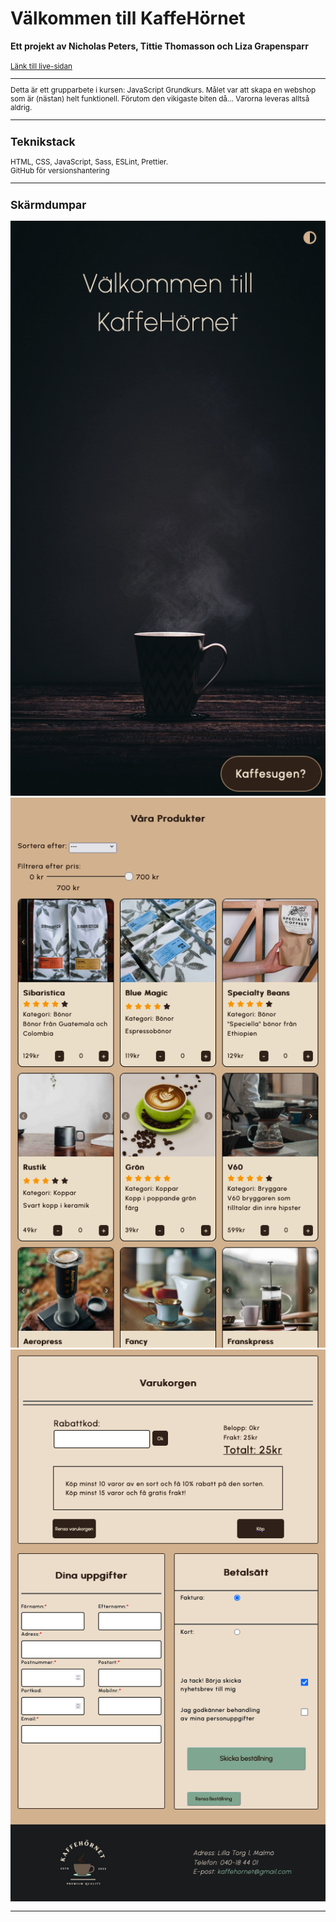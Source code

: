 <!-- [![Open in Visual Studio Code](https://classroom.github.com/assets/open-in-vscode-c66648af7eb3fe8bc4f294546bfd86ef473780cde1dea487d3c4ff354943c9ae.svg)](https://classroom.github.com/online_ide?assignment_repo_id=9232355&assignment_repo_type=AssignmentRepo) -->

<h1> Välkommen till KaffeHörnet </h1>
<p><strong>
Ett projekt av Nicholas Peters, Tittie Thomasson och Liza Grapensparr
</strong></p>
<small><a href="https://medieinstitutet.github.io/fed22d-js-grundkurs-gruppuppgift-webbshop-superfantasticultratrio/">
Länk till live-sidan </a>
<hr>

<p>Detta är ett grupparbete i kursen: JavaScript Grundkurs. 
Målet var att skapa en webshop som är (nästan) helt funktionell. Förutom den vikigaste biten då... Varorna leveras alltså aldrig.
</p>

<hr>

<h2> Teknikstack </h2>
<p>HTML, CSS, JavaScript, Sass, ESLint, Prettier. <br>
GitHub för versionshantering</p>

<hr>

<h2> Skärmdumpar </h2>

<img src="screenshots/Screenshot 2022-12-02 at 15.13.03.png">
<img src="screenshots/Screenshot 2022-12-02 at 15.13.34.png">
<img src="screenshots/Screenshot 2022-12-02 at 15.15.02.png">

<hr>
